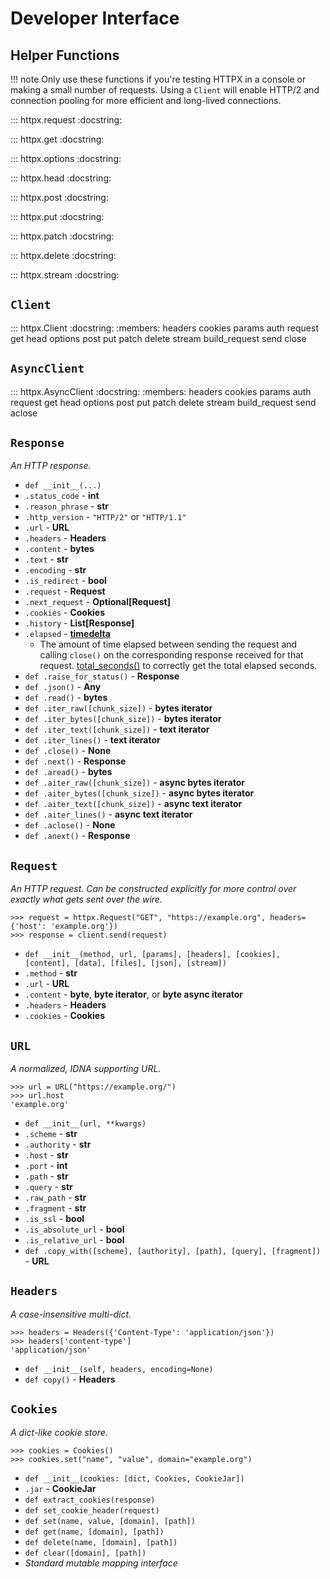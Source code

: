 # Developer Interface

## Helper Functions

!!! note
    Only use these functions if you're testing HTTPX in a console
    or making a small number of requests. Using a `Client` will
    enable HTTP/2 and connection pooling for more efficient and
    long-lived connections.

::: httpx.request
    :docstring:

::: httpx.get
    :docstring:

::: httpx.options
    :docstring:

::: httpx.head
    :docstring:

::: httpx.post
    :docstring:

::: httpx.put
    :docstring:

::: httpx.patch
    :docstring:

::: httpx.delete
    :docstring:

::: httpx.stream
    :docstring:

## `Client`

::: httpx.Client
    :docstring:
    :members: headers cookies params auth request get head options post put patch delete stream build_request send close

## `AsyncClient`

::: httpx.AsyncClient
    :docstring:
    :members: headers cookies params auth request get head options post put patch delete stream build_request send aclose


## `Response`

*An HTTP response.*

* `def __init__(...)`
* `.status_code` - **int**
* `.reason_phrase` - **str**
* `.http_version` - `"HTTP/2"` or `"HTTP/1.1"`
* `.url` - **URL**
* `.headers` - **Headers**
* `.content` - **bytes**
* `.text` - **str**
* `.encoding` - **str**
* `.is_redirect` - **bool**
* `.request` - **Request**
* `.next_request` - **Optional[Request]**
* `.cookies` - **Cookies**
* `.history` - **List[Response]**
* `.elapsed` - **[timedelta](https://docs.python.org/3/library/datetime.html)**
  * The amount of time elapsed between sending the request and calling `close()` on the corresponding response received for that request.
  [total_seconds()](https://docs.python.org/3/library/datetime.html#datetime.timedelta.total_seconds) to correctly get
  the total elapsed seconds.
* `def .raise_for_status()` - **Response**
* `def .json()` - **Any**
* `def .read()` - **bytes**
* `def .iter_raw([chunk_size])` - **bytes iterator**
* `def .iter_bytes([chunk_size])` - **bytes iterator**
* `def .iter_text([chunk_size])` - **text iterator**
* `def .iter_lines()` - **text iterator**
* `def .close()` - **None**
* `def .next()` - **Response**
* `def .aread()` - **bytes**
* `def .aiter_raw([chunk_size])` - **async bytes iterator**
* `def .aiter_bytes([chunk_size])` - **async bytes iterator**
* `def .aiter_text([chunk_size])` - **async text iterator**
* `def .aiter_lines()` - **async text iterator**
* `def .aclose()` - **None**
* `def .anext()` - **Response**

## `Request`

*An HTTP request. Can be constructed explicitly for more control over exactly
what gets sent over the wire.*

```pycon
>>> request = httpx.Request("GET", "https://example.org", headers={'host': 'example.org'})
>>> response = client.send(request)
```

* `def __init__(method, url, [params], [headers], [cookies], [content], [data], [files], [json], [stream])`
* `.method` - **str**
* `.url` - **URL**
* `.content` - **byte**, **byte iterator**, or **byte async iterator**
* `.headers` - **Headers**
* `.cookies` - **Cookies**

## `URL`

*A normalized, IDNA supporting URL.*

```pycon
>>> url = URL("https://example.org/")
>>> url.host
'example.org'
```

* `def __init__(url, **kwargs)`
* `.scheme` - **str**
* `.authority` - **str**
* `.host` - **str**
* `.port` - **int**
* `.path` - **str**
* `.query` - **str**
* `.raw_path` - **str**
* `.fragment` - **str**
* `.is_ssl` - **bool**
* `.is_absolute_url` - **bool**
* `.is_relative_url` - **bool**
* `def .copy_with([scheme], [authority], [path], [query], [fragment])` - **URL**

## `Headers`

*A case-insensitive multi-dict.*

```pycon
>>> headers = Headers({'Content-Type': 'application/json'})
>>> headers['content-type']
'application/json'
```

* `def __init__(self, headers, encoding=None)`
* `def copy()` - **Headers**

## `Cookies`

*A dict-like cookie store.*

```pycon
>>> cookies = Cookies()
>>> cookies.set("name", "value", domain="example.org")
```

* `def __init__(cookies: [dict, Cookies, CookieJar])`
* `.jar` - **CookieJar**
* `def extract_cookies(response)`
* `def set_cookie_header(request)`
* `def set(name, value, [domain], [path])`
* `def get(name, [domain], [path])`
* `def delete(name, [domain], [path])`
* `def clear([domain], [path])`
* *Standard mutable mapping interface*
